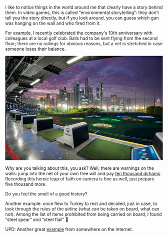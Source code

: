 ﻿I like to notice things in the world around me that clearly have a story behind them. In video games, this is called “environmental storytelling”: they don’t tell you the story directly, but if you look around, you can guess which gun was hanging on the wall and who fired from it.

For example, I recently celebrated the company's 10th anniversary with colleagues at a local golf club. Balls had to be sent flying from the second floor; there are no railings for obvious reasons, but a net is stretched in case someone loses their balance.

![Photo from the club website to make it clearer.](topgolf.jpeg)

Why are you talking about this, you ask? Well, there are warnings on the walls: jump into the net of your own free will and pay <abbr title="About two hundred thousand rubles at this moment.">ten thousand dirhams</abbr>. Recording this heroic leap of faith on camera is fine as well, just prepare five thousand more.

Do you feel the smell of a good history? 

Another example: once flew to Turkey to rest and decided, just in case, to look through the rules of the airline (what can be taken on board, what can not). Among the list of items prohibited from being carried on board, I found “steel spear” and “steel flail” 😬

UPD: Another great [example](soundproof.jpeg) from somewhere on the Internet.